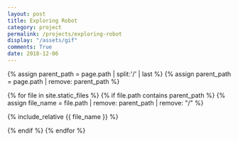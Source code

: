 ```yaml
---
layout: post
title: Exploring Robot
category: project
permalink: /projects/exploring-robot
display: "/assets/gif"
comments: True
date: 2018-12-06
---
```


{% assign parent_path = page.path | split:'/' | last %}
{% assign parent_path = page.path | remove:  parent_path %}

{% for file in site.static_files %}
{% if file.path contains parent_path %}
{% assign file_name = file.path | remove:  parent_path | remove:  "/" %}

{% include_relative {{ file_name }} %}

{% endif %}
{% endfor %}
